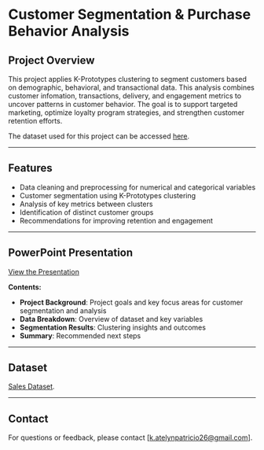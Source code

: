 # Customer Segmentation & Purchase Behavior Analysis

## Project Overview  
This project applies K-Prototypes clustering to segment customers based on demographic, behavioral, and transactional data. This analysis combines customer infomation, transactions, delivery, and engagement metrics to uncover patterns in customer behavior. The goal is to support targeted marketing, optimize loyalty program strategies, and strengthen customer retention efforts.

The dataset used for this project can be accessed [here](https://www.kaggle.com/datasets/noeyislearning/sales-simulation?resource=download).

---

## Features  
- Data cleaning and preprocessing for numerical and categorical variables  
- Customer segmentation using K-Prototypes clustering  
- Analysis of key metrics between clusters
- Identification of distinct customer groups  
- Recommendations for improving retention and engagement  

---

## PowerPoint Presentation

[View the Presentation](https://pitch.com/v/customer-segmentation-for-targeted-marketing-v2v97u)

**Contents:**
- **Project Background**: Project goals and key focus areas for customer segmentation and analysis
- **Data Breakdown**: Overview of dataset and key variables
- **Segmentation Results**: Clustering insights and outcomes
- **Summary**: Recommended next steps 

---

## Dataset
[Sales Dataset](https://www.kaggle.com/datasets/noeyislearning/sales-simulation?resource=download).

---

## Contact  
For questions or feedback, please contact [k.atelynpatricio26@gmail.com].
